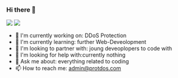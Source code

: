 ### Hi there 👋

<img src="https://github-readme-stats.vercel.app/api?username=ProtDos&theme=dark&show_icons=true&count_private=true"/>

<img src="https://github-readme-stats.vercel.app/api/top-langs/?username=ProtDos&theme=dark"/>

- 🔭 I'm currently working on: DDoS Protection
- 🌱 I'm currently learning: further Web-Deveolopment
- 👯 I'm looking to partner with: joung deveoplopers to code with
- 🤔 I'm looking for help with:currently nothing
- 💬 Ask me about: everything related to coding
- 📫 How to reach me: admin@protdos.com
